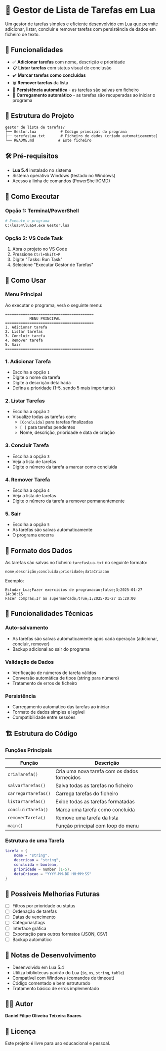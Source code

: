 # 📝 Gestor de Lista de Tarefas em Lua

Um gestor de tarefas simples e eficiente desenvolvido em Lua que permite adicionar, listar, concluir e remover tarefas com persistência de dados em ficheiro de texto.

## 🚀 Funcionalidades

- ✅ **Adicionar tarefas** com nome, descrição e prioridade
- 📋 **Listar tarefas** com status visual de conclusão
- ✔️ **Marcar tarefas como concluídas**
- 🗑️ **Remover tarefas** da lista
- 💾 **Persistência automática** - as tarefas são salvas em ficheiro
- 🔄 **Carregamento automático** - as tarefas são recuperadas ao iniciar o programa

## 📁 Estrutura do Projeto

```
gestor de lista de tarefas/
├── Gestor.lua           # Código principal do programa
├── tarefasLua.txt       # Ficheiro de dados (criado automaticamente)
└── README.md           # Este ficheiro
```

## 🛠️ Pré-requisitos

- **Lua 5.4** instalado no sistema
- Sistema operativo Windows (testado no Windows)
- Acesso à linha de comandos (PowerShell/CMD)


## 🚀 Como Executar

### Opção 1: Terminal/PowerShell
```bash
# Execute o programa
C:\lua54\lua54.exe Gestor.lua
```

### Opção 2: VS Code Task
1. Abra o projeto no VS Code
2. Pressione `Ctrl+Shift+P`
3. Digite "Tasks: Run Task"
4. Selecione "Executar Gestor de Tarefas"

## 📖 Como Usar

### Menu Principal
Ao executar o programa, verá o seguinte menu:

```
========================================
           MENU PRINCIPAL
========================================
1. Adicionar tarefa
2. Listar tarefas
3. Concluir tarefa
4. Remover tarefa
5. Sair
========================================
```

### 1. Adicionar Tarefa
- Escolha a opção `1`
- Digite o nome da tarefa
- Digite a descrição detalhada
- Defina a prioridade (1-5, sendo 5 mais importante)

### 2. Listar Tarefas
- Escolha a opção `2`
- Visualize todas as tarefas com:
  - `[Concluida]` para tarefas finalizadas
  - `[ ]` para tarefas pendentes
  - Nome, descrição, prioridade e data de criação

### 3. Concluir Tarefa
- Escolha a opção `3`
- Veja a lista de tarefas
- Digite o número da tarefa a marcar como concluída

### 4. Remover Tarefa
- Escolha a opção `4`
- Veja a lista de tarefas
- Digite o número da tarefa a remover permanentemente

### 5. Sair
- Escolha a opção `5`
- As tarefas são salvas automaticamente
- O programa encerra

## 💾 Formato dos Dados

As tarefas são salvas no ficheiro `tarefasLua.txt` no seguinte formato:
```
nome;descrição;concluida;prioridade;dataCriacao
```

Exemplo:
```
Estudar Lua;Fazer exercicios de programacao;false;3;2025-01-27 14:30:15
Fazer compras;Ir ao supermercado;true;1;2025-01-27 15:20:00
```

## 🔧 Funcionalidades Técnicas

### Auto-salvamento
- As tarefas são salvas automaticamente após cada operação (adicionar, concluir, remover)
- Backup adicional ao sair do programa

### Validação de Dados
- Verificação de números de tarefa válidos
- Conversão automática de tipos (string para número)
- Tratamento de erros de ficheiro

### Persistência
- Carregamento automático das tarefas ao iniciar
- Formato de dados simples e legível
- Compatibilidade entre sessões

## 🏗️ Estrutura do Código

### Funções Principais

| Função | Descrição |
|--------|-----------|
| `criaTarefa()` | Cria uma nova tarefa com os dados fornecidos |
| `salvarTarefas()` | Salva todas as tarefas no ficheiro |
| `carregarTarefas()` | Carrega tarefas do ficheiro |
| `listarTarefas()` | Exibe todas as tarefas formatadas |
| `concluirTarefa()` | Marca uma tarefa como concluída |
| `removerTarefa()` | Remove uma tarefa da lista |
| `main()` | Função principal com loop do menu |

### Estrutura de uma Tarefa
```lua
tarefa = {
    nome = "string",
    descricao = "string", 
    concluida = boolean,
    prioridade = number (1-5),
    dataCriacao = "YYYY-MM-DD HH:MM:SS"
}
```

## 🐛 Possíveis Melhorias Futuras

- [ ] Filtros por prioridade ou status
- [ ] Ordenação de tarefas
- [ ] Datas de vencimento
- [ ] Categorias/tags
- [ ] Interface gráfica
- [ ] Exportação para outros formatos (JSON, CSV)
- [ ] Backup automático

## 📝 Notas de Desenvolvimento

- Desenvolvido em Lua 5.4
- Utiliza bibliotecas padrão do Lua (`io`, `os`, `string`, `table`)
- Compatível com Windows (comandos de timeout)
- Código comentado e bem estruturado
- Tratamento básico de erros implementado

## 👨‍💻 Autor

**Daniel Filipe Oliveira Teixeira Soares**

## 📄 Licença

Este projeto é livre para uso educacional e pessoal.
